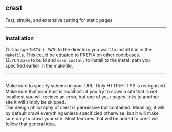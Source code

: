 ## crest
Fast, simple, and extensive testing for static pages.

---

### Installation
(1. Change `INSTALL_PATH` to the directory you want to install it in in the `Makefile`. This could be equated to PREFIX on other codebases.<br>
(2. run `make` to build and `make install` to install to the install path you specified earlier in the makefile. <br>

---

<br>Make sure to specify scheme in your URL. Only HTTP/HTTPS is recognized. Make sure that your host is localhost: if you try to crawl a site that is not localhost you will recieve an error, but one of your pages links to another site it will simply be skipped. <br>
The design philosophy of crest is permissive but contained. Meaning, it will by default crawl everything unless specificied otherwise, but it will make sure only to crawl your site. Most features that will be added to crest will follow that general idea.
<br>
